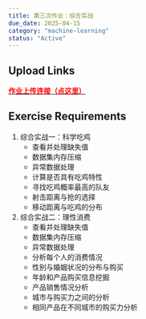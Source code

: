 ```yaml
---
title: 第三次作业：综合实战
due_date: 2025-04-15
category: "machine-learning"
status: "Active"
---
```


## Upload Links

[<span style="color:red; font-weight:bold">作业上传连接（点这里）</span>](https://pan.hunnu.edu.cn/u/d/bee3db1f9da543a28b1a/)

## Exercise Requirements
1. 综合实战一：科学吃鸡
   * 查看并处理缺失值
   * 数据集内存压缩
   * 异常数据处理
   * 计算是否具有吃鸡特性
   * 寻找吃鸡概率最高的队友
   * 射击距离与抢的选择
   * 移动距离与吃鸡的分布
2. 综合实战二：理性消费
   * 查看并处理缺失值
   * 数据集内存压缩
   * 异常数据处理
   * 分析每个人的消费情况
   * 性别与婚姻状况的分布与购买
   * 年龄和产品购买信息挖掘
   * 产品销售情况分析
   * 城市与购买力之间的分析
   * 相同产品在不同城市的购买力分析
